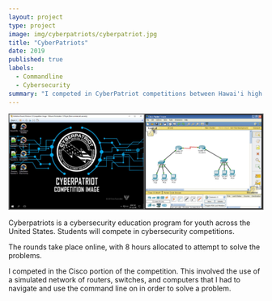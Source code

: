 ```yaml
---
layout: project
type: project
image: img/cyberpatriots/cyberpatriot.jpg
title: "CyberPatriots"
date: 2019
published: true
labels:
  - Commandline
  - Cybersecurity
summary: "I competed in CyberPatriot competitions between Hawai'i high schools in a variety of cybersecurity tasks."
---
```


<div class="text-center p-4">
  <img src="../img/cyberpatriots/cyberpat-img.jpeg" class="img-thumbnail" >
</div>

Cyberpatriots is a cybersecurity education program for youth across the United States. Students will compete in cybersecurity competitions.

The rounds take place online, with 8 hours allocated to attempt to solve the problems.

I competed in the Cisco portion of the competition. This involved the use of a simulated network of routers, switches, and computers that I had to navigate and use the command line on in order to solve a problem. 
